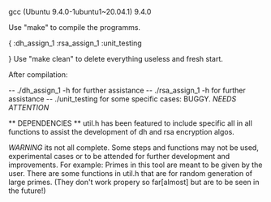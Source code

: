 gcc (Ubuntu 9.4.0-1ubuntu1~20.04.1) 9.4.0


Use "make" to compile the programms.

{
    :dh_assign_1
    :rsa_assign_1
    :unit_testing

}
Use "make clean" to delete everything useless and fresh start.


After compilation: 

-- ./dh_assign_1 -h for further assistance
-- ./rsa_assign_1 -h for further assistance
-- ./unit_testing for some specific cases: BUGGY. *NEEDS ATTENTION*







** DEPENDENCIES **
util.h has been featured to include specific all in all functions to assist the development of dh and rsa encryption algos.

*WARNING* its not all complete. Some steps and functions may not be used, experimental cases or to be attended for further development and improvements.
For example:
    Primes in this tool are meant to be given by the user. There are some functions in util.h that are for random generation of large primes. (They don't work propery so far[almost] but are to be seen in the future!)








